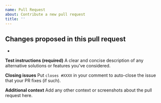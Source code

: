 ```yaml
---
name: Pull Request
about: Contribute a new pull request
title: ''
---
```


**Changes proposed in this pull request**
-
-

**Test instructions (required)**
A clear and concise description of any alternative solutions or features you've considered.

**Closing issues**
Put `closes #XXXX` in your comment to auto-close the issue that your PR fixes (if such).

**Additional context**
Add any other context or screenshots about the pull request here.
